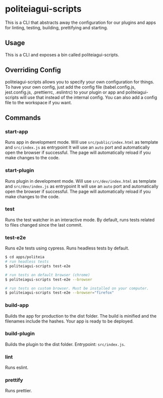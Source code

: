 # politeiagui-scripts

This is a CLI that abstracts away the configuration for our plugins and apps for linting, testing, building, prettifying and starting.

## Usage

This is a CLI and exposes a bin called politeiagui-scripts.

## Overriding Config

politeiagui-scripts allows you to specify your own configuration for things. To have your own config, just add the config file (babel.config.js, jest.config.js, .prettierrc, .eslintrc) to your plugin or app and politeiagui-scripts will use that instead of the internal config. You can also add a config file to the workspace if you want.

<!-- TODO: Add docs to install new deps/packages -->

## Commands

### start-app

Runs app in development mode.
Will use `src/public/index.html` as template and `src/index.js` as entrypoint
It will use an `auto` port and automatically open the browser if successful.
The page will automatically reload if you make changes to the code.

### start-plugin

Runs plugin in development mode.
Will use `src/dev/index.html` as template and `src/dev/index.js` as entrypoint
It will use an `auto` port and automatically open the browser if successful.
The page will automatically reload if you make changes to the code.

### test

Runs the test watcher in an interactive mode.
By default, runs tests related to files changed since the last commit.

### test-e2e

Runs e2e tests using cypress. Runs headless tests by default.

```bash
$ cd apps/politeia
# run headless tests
$ politeiagui-scripts test-e2e

# run tests on default browser (chrome)
$ politeiagui-scripts test-e2e --browser

# run tests on custom browser. Must be installed on your computer.
$ politeiagui-scripts test-e2e --browser="firefox"
```

### build-app

Builds the app for production to the dist folder.
The build is minified and the filenames include the hashes.
Your app is ready to be deployed.

### build-plugin

Builds the plugin to the dist folder.
Entrypoint: `src/index.js`.

### lint

Runs eslint.

### prettify

Runs prettier.
